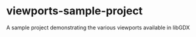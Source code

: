 # viewports-sample-project
 A sample project demonstrating the various viewports available in libGDX

